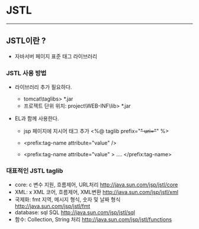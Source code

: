 # JSTL

-------------
## JSTL이란 ?
- 자바서버 페이지 표준 태그 라이브러리

### JSTL 사용 방법
- 라이브러리 추가 필요하다.
	* tomcat\taglibs> *.jar
	* 프로젝트 단위 위치: project\WEB-INF\lib> *.jar
	
- EL과 함께 사용한다.
	* jsp 페이지에 지시어 태그 추가
	<%@ taglib prefix="~~" uri="~~" %>
	
	* <prefix:tag-name attribute="value" />
	* <prefix:tag-name attribute="value" >
		....
	</prefix:tag-name>

### 대표적인 JSTL taglib	
- core: c 변수 지원, 흐름제어, URL처리 http://java.sun.com/jsp/jstl/core
- XML: x XML 코어, 흐름제어, XML변환 http://java.sun.com/jsp/jstl/xml
- 국제화:  fmt 지역, 메시지 형식, 숫자 및 날짜 형식 http://java.sun.com/jsp/jstl/fmt
- database:  sql SQL http://java.sun.com/jsp/jstl/sql
- 함수:  Collection, String 처리 http://java.sun.com/jsp/jstl/functions